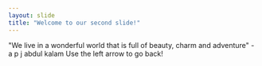 ```yaml
---
layout: slide
title: "Welcome to our second slide!"
---
```

"We live in a wonderful world that is full of beauty, charm and adventure" - a p j abdul kalam
Use the left arrow to go back!
